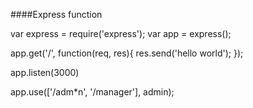 ####Express function

var express = require('express');
var app = express();

app.get('/', function(req, res){
  res.send('hello world');
});

app.listen(3000)

app.use(['/adm*n', '/manager'], admin);
